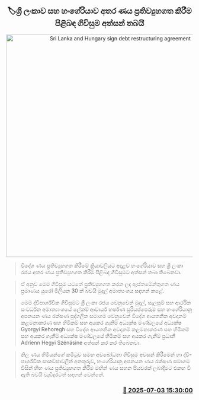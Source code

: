<p align='center'><b><h2 align='center' title='Sri Lanka and Hungary sign debt restructuring agreement'>🏷ශ්‍රී ලංකාව සහ හංගේරියාව අතර ණය ප්‍රතිව්‍යුහගත කිරීම පිළිබඳ ගිවිසුම අත්සන් තබයි</h2></b></p>
<p align='center'><img src='https://helakuru.sgp1.cdn.digitaloceanspaces.com/esana/images/lib/finance-archived.png' width='600' alt='Sri Lanka and Hungary sign debt restructuring agreement'></p>

> විදේශ ණය ප්‍රතිව්‍යුහගත කිරීමේ ක්‍රියාවලියට අදාළව හංගේරියාව සහ ශ්‍රී ලංකා රජය අතර ණය ප්‍රතිව්‍යුහගත කිරීම පිළිබඳ ගිවිසුමට අත්සන් තබා තිබෙනවා.

> ඒ අනුව මෙම ගිවිසුම යටතේ ප්‍රතිව්‍යුහගත කරන ලද ඇස්තමේන්තුගත ණය ප්‍රමාණය යුරෝ මිලියන 30 ක් බවයි මුදල් අමාත්‍යංශය සඳහන් කළේ.

> මෙම ද්විපාර්ශ්වික ගිවිසුමට ශ්‍රී ලංකා රජය වෙනුවෙන් මුදල්, සැලසුම් සහ ආර්ථික සංවර්ධන අමාත්‍යාංශයේ ලේකම් ආචාර්ය හර්ෂණ සූරියප්පෙරුම සහ හංගේරියානු අපනයන ණය රක්ෂණ පුද්ගලික සමාගම වෙනුවෙන් විදේශ ආයතනික අවදානම් කළමනාකරණ සහ හිමිකම් සහ අයකර ගැනීම් අධ්‍යක්ෂ මණ්ඩලයේ අධ්‍යක්ෂ Gyorgyi Rehoregh සහ විදේශ ආයතනික අවදානම් කළමනාකරණ සහ හිමිකම් සහ අයකර ගැනීම් අධ්‍යක්ෂ මණ්ඩලයේ හිමිකම් සහ අයකර ගැනීම් ප්‍රධානී Adrienn Hegyi Szénásine අත්සන් කර කර තිබෙනවා.

> නිල ණය හිමියන්ගේ කමිටුව සමඟ අවබෝධතා ගිවිසුම අවසන් කිරීමෙන් හා ද්වි-පාර්ශ්වික සාකච්ඡාවලින් අනතුරුව, හංගේරියානු අපනයන ණය රක්ෂණ සමාගම විසින් හිඟ ණය ප්‍රතිව්‍යුහගත කිරීම මඟින් ණය සහන පියවරක් ලබාදීමට එකඟ වී ඇති බවයි වැඩිදුරටත් සඳහන් වෙන්නේ.



<h3 align='right'><a href='https://www.helakuru.lk/esana/p/111562/'>📅 2025-07-03 15:30:00</a></h3>
